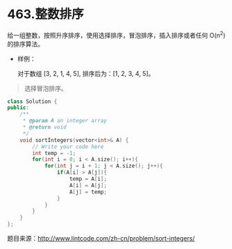 # 463.整数排序

给一组整数，按照升序排序，使用选择排序，冒泡排序，插入排序或者任何 O(n<sup>2</sup>) 的排序算法。

- 样例：

  对于数组 [3, 2, 1, 4, 5], 排序后为：[1, 2, 3, 4, 5]。
  
> 选择冒泡排序。

```cpp
class Solution {
public:
    /**
     * @param A an integer array
     * @return void
     */
    void sortIntegers(vector<int>& A) {
        // Write your code here
        int temp = -1;
        for(int i = 0; i < A.size(); i++){
            for(int j = i + 1; j < A.size(); j++){
                if(A[i] > A[j]){
                    temp = A[i];
                    A[i] = A[j];
                    A[j] = temp;
                }
            }
        }
    }
};
```
题目来源：http://www.lintcode.com/zh-cn/problem/sort-integers/
